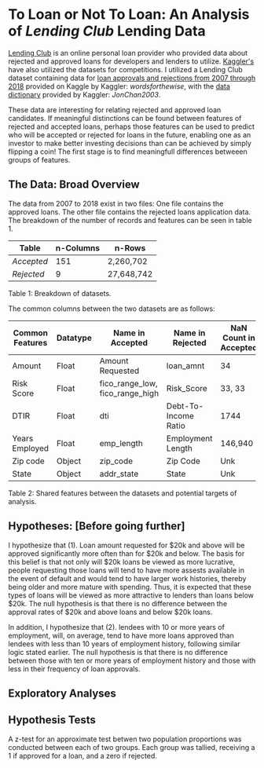 # To Loan or Not To Loan: An Analysis of *Lending Club* Lending Data

[Lending Club](https://www.lendingclub.com/) is an online personal loan provider who provided data about rejected and approved loans for developers and lenders to utilize. [Kaggler's]( https://www.kaggle.com/) have also utilized the datasets for competitions. I utilized a Lending Club dataset containing data for [loan approvals and rejections from 2007 through 2018](https://www.kaggle.com/wordsforthewise/lending-club/) provided on Kaggle by Kaggler: *wordsforthewise*, with the [data dictionary](https://www.kaggle.com/jonchan2003/lending-club-data-dictionary) provided by Kaggler: *JonChan2003*. 

These data are interesting for relating rejected and approved loan candidates. If meaningful distinctions can be found between features of rejected and accepted loans, perhaps those features can be used to predict who will be accepted or rejected for loans in the future, enabling one as an investor to make better investing decisions than can be achieved by simply flipping a coin! The first stage is to find meaningfull differences betweeen groups of features. 

## The Data: Broad Overview

The data from 2007 to 2018 exist in two files: One file contains the approved loans. The other file contains the rejected loans application data. The breakdown of the number of records and features can be seen in table 1.

|  **Table**  | **n-Columns**  |   **n-Rows**  |
|---------|------------|-----------|
|*Accepted* |    151     | 2,260,702 |
|*Rejected* |     9      |27,648,742 |  

Table 1: Breakdown of datasets.

The common columns between the two datasets are as follows:

| **Common Features** | **Datatype** | **Name in Accepted** | **Name in Rejected** | **NaN Count in Accepted** | **NaN Count in Rejected** |
|---------------------|--------------|----------------------|----------------------|---------------------------|---------------------------|
| Amount | Float | Amount Requested | loan_amnt | 34 | 0 |
| Risk Score | Float | fico_range_low, fico_range_high | Risk_Score | 33, 33 | 18,497,630 |
| DTIR | Float | dti | Debt-To-Income Ratio | 1744 | 0 |
| Years Employed | Float | emp_length | Employment Length | 146,940 | 951,355 |
| Zip code | Object | zip_code | Zip Code | Unk | Unk |
| State | Object | addr_state | State | Unk | Unk |  

Table 2: Shared features between the datasets and potential targets of analysis.

## Hypotheses: [Before going further]

I hypothesize that (1). Loan amount requested for $20k and above will be approved significantly more often than for $20k and below. The basis for this belief is that not only will $20k loans be viewed as more lucrative, people requesting those loans will tend to have more assests available in the event of default and would tend to have larger work histories, thereby being older and more mature with spending. Thus, it is expected that these types of loans will be viewed as more attractive to lenders than loans below $20k. The null hypothesis is that there is no difference between the approval rates of $20k and above loans and below $20k loans. 

In addition, I hypothesize that (2). lendees with 10 or more years of employment, will, on average, tend to have more loans approved than lendees with less than 10 years of employment history, following similar logic stated earlier. The null hypothesis is that there is no difference between those with ten or more years of employment history and those with less in their frequency of loan approvals. 

## Exploratory Analyses



## Hypothesis Tests

A z-test for an approximate test betwen two population proportions was conducted between each of two groups. Each group was tallied, receiving a 1 if approved for a loan, and a zero if rejected. 

